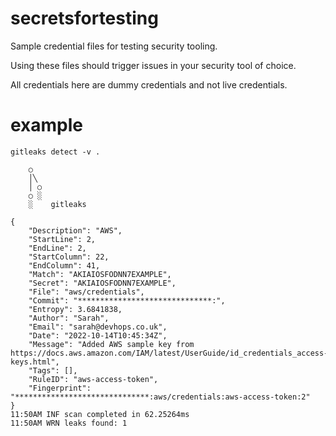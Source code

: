 # secretsfortesting
Sample credential files for testing security tooling.

Using these files should trigger issues in your security tool of choice. 

All credentials here are dummy credentials and not live credentials.

# example

```
gitleaks detect -v .

    ○
    │╲
    │ ○
    ○ ░
    ░    gitleaks

{
	"Description": "AWS",
	"StartLine": 2,
	"EndLine": 2,
	"StartColumn": 22,
	"EndColumn": 41,
	"Match": "AKIAIOSFODNN7EXAMPLE",
	"Secret": "AKIAIOSFODNN7EXAMPLE",
	"File": "aws/credentials",
	"Commit": "******************************:",
	"Entropy": 3.6841838,
	"Author": "Sarah",
	"Email": "sarah@devhops.co.uk",
	"Date": "2022-10-14T10:45:34Z",
	"Message": "Added AWS sample key from https://docs.aws.amazon.com/IAM/latest/UserGuide/id_credentials_access-keys.html",
	"Tags": [],
	"RuleID": "aws-access-token",
	"Fingerprint": "******************************:aws/credentials:aws-access-token:2"
}
11:50AM INF scan completed in 62.25264ms
11:50AM WRN leaks found: 1
```
